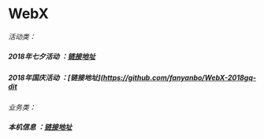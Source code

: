 # WebX

*活动类：*

##### 2018年七夕活动 ：[链接地址](https://github.com/fanyanbo/WebX-2018qx)

##### 2018年国庆活动 ：[链接地址](https://github.com/fanyanbo/WebX-2018gq-dit

























*业务类：*

##### 本机信息 ：[链接地址](https://github.com/fanyanbo/WebX-2018qx)
